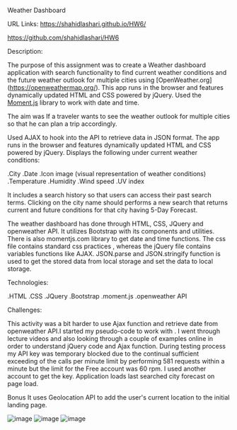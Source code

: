 Weather Dashboard

URL Links:
https://shahidlashari.github.io/HW6/

https://github.com/shahidlashari/HW6

Description:

The purpose of this assignment was to create a Weather dashboard application with search functionality to find current weather conditions and the future weather outlook for multiple cities using [OpenWeather.org] (https://openweathermap.org/). This app runs in the browser and features dynamically updated HTML and CSS powered by jQuery. Used the [Moment.js](https://momentjs.com/) library to work with date and time.

The aim was If a traveler wants to see the weather outlook for multiple cities so that he can plan a trip accordingly.

Used AJAX to hook into the API to retrieve data in JSON format. The app runs in the browser and features dynamically updated HTML and CSS powered by jQuery. Displays the following under current weather conditions:

.City
.Date
.Icon image (visual representation of weather conditions)
.Temperature
.Humidity
.Wind speed
.UV index

It includes a search history so that users can access their past search terms. Clicking on the city name should performs a new search that returns current and future conditions for that city having 5-Day Forecast.

The weather dashboard has done through HTML, CSS, JQuery and openweather API. It utilizes Bootstrap with its components and utilities. There is also momentjs.com library to get date and time functions. The css file contains standard css practices , whereas the jQuery file contains variables functions like AJAX. JSON.parse and JSON.stringify function is used to get the stored data from local storage and set the data to local storage.

Technologies:

.HTML
.CSS 
.JQuery
.Bootstrap
.moment.js
.openweather API

Challenges:

This activity was a bit harder to use Ajax function and retrieve date from openweather API.I started my pseudo-code to work with . I went through lecture videos and also looking through a couple of examples online in order to understand jQuery code and Ajax function. During testing process my API key was temporary blocked due to the continual sufficient exceeding of the calls per minute limit by performing 581 requests within a minute but the limit for the Free account was 60 rpm. I used another account to get the key.
Application loads last searched city forecast on page load.

Bonus
It uses Geolocation API to add the user's current location to the initial landing page.

![image](https://user-images.githubusercontent.com/61823648/78421283-325e9a80-760b-11ea-8e25-86a5849046d8.png)
![image](https://user-images.githubusercontent.com/61823648/78421247-07744680-760b-11ea-9b62-a991cbcd71f2.png)
![image](https://user-images.githubusercontent.com/61823648/78421289-3f7b8980-760b-11ea-9789-bba4fb5c5575.png)
